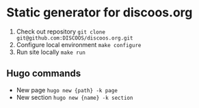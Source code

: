 # Static generator for discoos.org

1. Check out repository `git clone git@github.com:DISCOOS/discoos.org.git`
2. Configure local environment `make configure`
3. Run site locally `make run`

## Hugo commands

* New page `hugo new {path} -k page `
* New section `hugo new {name} -k section`